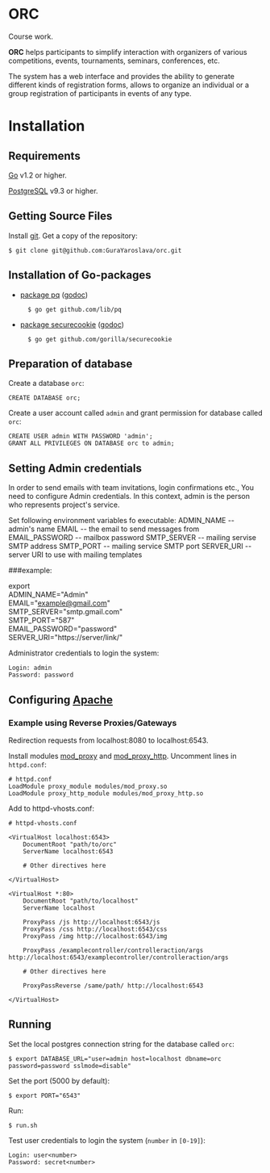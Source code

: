ORC
===

Course work.

**ORC** helps participants to simplify interaction with
organizers of various competitions, events, tournaments, seminars,
conferences, etc.

The system has a web interface and provides the ability to generate
different kinds of registration forms, allows to organize an individual
or a group registration of participants in events of any type.

# Installation

## Requirements

[Go][1] v1.2 or higher.

[PostgreSQL][2] v9.3 or higher.

## Getting Source Files

Install [git][3]. Get a copy of the repository:

    $ git clone git@github.com:GuraYaroslava/orc.git

## Installation of Go-packages

- [package pq][4] ([godoc](http://godoc.org/github.com/lib/pq))

        $ go get github.com/lib/pq

- [package securecookie][5] ([godoc](http://godoc.org/github.com/gorilla/securecookie))

        $ go get github.com/gorilla/securecookie

## Preparation of database

Create a database `orc`:

    CREATE DATABASE orc;

Create a user account called `admin` and grant permission for database called `orc`:

    CREATE USER admin WITH PASSWORD 'admin';
    GRANT ALL PRIVILEGES ON DATABASE orc to admin;

## Setting Admin credentials

In order to send emails with team invitations, login confirmations etc., You need to configure Admin credentials.
In this context, admin is the person who represents project's service.

Set following environment variables fo executable:
ADMIN_NAME -- admin's name
EMAIL -- the email to send messages from
EMAIL_PASSWORD -- mailbox password
SMTP_SERVER -- mailing servise SMTP address
SMTP_PORT -- mailing service SMTP port
SERVER_URI -- server URI to use with mailing templates

###example:

export \
    ADMIN_NAME="Admin" \
    EMAIL="example@gmail.com" \
    SMTP_SERVER="smtp.gmail.com" \
    SMTP_PORT="587" \
    EMAIL_PASSWORD="password" \
    SERVER_URI="https://server/link/"

Administrator credentials to login the system:

    Login: admin
    Password: password

## Configuring [Apache][6]

### Example using Reverse Proxies/Gateways

Redirection requests from localhost:8080 to localhost:6543.

Install modules [mod_proxy][7] and [mod_proxy_http][8]. Uncomment lines in `httpd.conf`:

    # httpd.conf
    LoadModule proxy_module modules/mod_proxy.so
    LoadModule proxy_http_module modules/mod_proxy_http.so

Add to httpd-vhosts.conf:

    # httpd-vhosts.conf

    <VirtualHost localhost:6543>
        DocumentRoot "path/to/orc"
        ServerName localhost:6543

        # Other directives here

    </VirtualHost>

    <VirtualHost *:80>
        DocumentRoot "path/to/localhost"
        ServerName localhost

        ProxyPass /js http://localhost:6543/js
        ProxyPass /css http://localhost:6543/css
        ProxyPass /img http://localhost:6543/img

        ProxyPass /examplecontroller/controlleraction/args http://localhost:6543/examplecontroller/controlleraction/args

        # Other directives here

        ProxyPassReverse /same/path/ http://localhost:6543

    </VirtualHost>

## Running

Set the local postgres connection string for the database called `orc`:

    $ export DATABASE_URL="user=admin host=localhost dbname=orc password=password sslmode=disable"

Set the port (5000 by default):

    $ export PORT="6543"

Run:

    $ run.sh

Test user credentials to login the system (`number` in `[0-19]`):

    Login: user<number>
    Password: secret<number>

[1]: https://golang.org
[2]: http://www.postgresql.org
[3]: http://git-scm.com
[4]: https://github.com/lib/pq
[5]: http://www.gorillatoolkit.org/pkg/securecookie
[6]: http://httpd.apache.org
[7]: http://httpd.apache.org/docs/2.2/mod/mod_proxy.html
[8]: http://httpd.apache.org/docs/2.2/mod/mod_proxy_http.html
